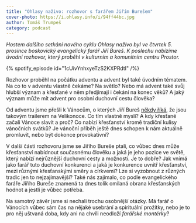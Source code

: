 ```yaml
---
title: "Ohlasy naživo: rozhovor s farářem Jiřím Burešem"
cover-photo: https://i.ohlasy.info/i/94ff44bc.jpg
author: Tomáš Trumpeš
category: podcast
---
```


*Hostem dalšího setkání nového cyklu Ohlasy naživo byl ve čtvrtek 5. prosince boskovický evangelický farář Jiří Bureš. K poslechu nabízíme úvodní rozhovor, který proběhl v kulturním a komunitním centru Prostor.*

{% spotify_episode id="1cUivYnhxyeTzS2KXPRdtI" /%}

Rozhovor proběhl na počátku adventu a advent byl také úvodním tématem. Na co to v adventu vlastně čekáme? Na světlo? Nebo má advent také svůj hlubší význam a křesťané v něm předjímají i čekání na konec věků? A jaký význam může mít advent pro osobní duchovní cestu člověka?

Od adventu jsme přešli k Vánocům, o kterých Jiří Bureš [někdy říká](https://ohlasy.info/clanky/2015/04/rozhovor-jiri-bures.html), že jsou takovým trailerem na Velikonoce. Co tím vlastně myslí? A kdy křesťané začali Vánoce slavit a proč? Co nabízí křesťanství kromě tradiční kulisy vánočních svátků? Je vánoční příběh ještě dnes schopen k nám aktuálně promluvit, nebo být dokonce provokativní?

V další části rozhovoru jsme se Jiřího Bureše ptali, co vůbec dnes může křesťanství nabídnout současnému člověku a jaká je jeho pozice ve světě, který nabízí nejrůznější duchovní cesty a možnosti. Je to dobře? Jak vnímá jako farář tuto duchovní konkurenci a jaká je konkurence uvnitř křesťanství, mezi různými křesťanskými směry a církvemi? Lze si vyzobnout z různých tradic jen to nejzajímavější? Také nás zajímalo, co podle evangelického faráře Jiřího Bureše znamená ta dnes tolik omílaná obrana křesťanských hodnot a jestli je vůbec potřeba.

Na samotný závěr jsme si nechali trochu osobnější otázky. Má farář o Vánocích vůbec sám čas na nějaké usebrání a spirituální prožitky, nebo je to pro něj uštvaná doba, kdy ani na chvíli neodloží *farářské montérky*?
